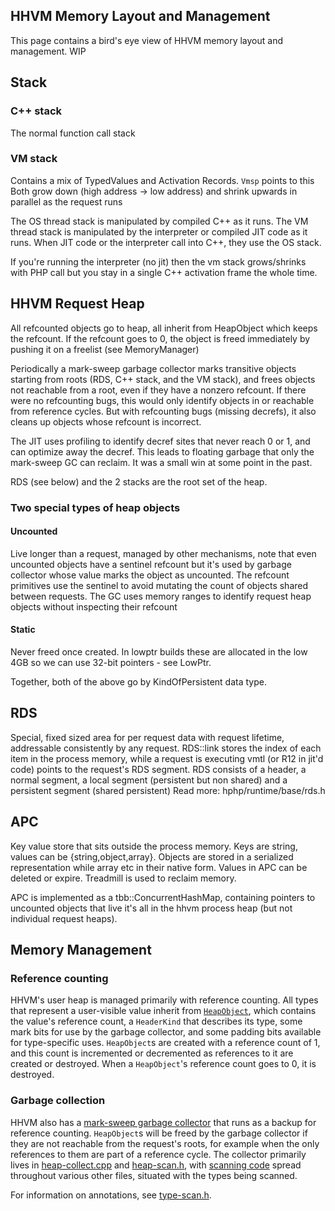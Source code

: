 ## HHVM Memory Layout and Management

This page contains a bird's eye view of HHVM memory layout and management. WIP

## Stack

### C++ stack

The normal function call stack

### VM stack

Contains a mix of TypedValues and Activation Records. `Vmsp` points to this
Both grow down (high address -> low address) and shrink upwards in parallel as the request runs

The OS thread stack is manipulated by compiled C++ as it runs.  The VM thread stack is manipulated by the interpreter or compiled JIT code as it runs.  When JIT code or the interpreter call into C++, they use the OS stack.

If you're running the interpreter (no jit) then the vm stack grows/shrinks with PHP call but you stay in a single C++ activation frame the whole time.

## HHVM Request Heap

All refcounted objects go to heap, all inherit from HeapObject which keeps the refcount. If the refcount goes to 0, the object is freed immediately by pushing it on a freelist (see MemoryManager)

Periodically a mark-sweep garbage collector marks transitive objects starting from roots (RDS, C++ stack, and the VM stack), and frees objects not reachable from a root, even if they have a nonzero refcount. If there were no refcounting bugs, this would only identify objects in or reachable from reference cycles. But with refcounting bugs (missing decrefs), it also cleans up objects whose refcount is incorrect.

The JIT uses profiling to identify decref sites that never reach 0 or 1, and can optimize away the decref. This leads to floating garbage that only the mark-sweep GC can reclaim. It was a small win at some point in the past.

RDS (see below) and the 2 stacks are the root set of the heap.

### Two special types of heap objects

#### Uncounted

Live longer than a request, managed by other mechanisms, note that even uncounted objects have a sentinel refcount but it's used by garbage collector whose value marks the object as uncounted. The refcount primitives use the sentinel to avoid mutating the count of objects shared between requests. The GC uses memory ranges to identify request heap objects without inspecting their refcount

#### Static

Never freed once created. In lowptr builds these are allocated in the low 4GB so we can use 32-bit pointers - see LowPtr<T>.

Together, both of the above go by KindOfPersistent data type.

## RDS

Special, fixed sized area for per request data with request lifetime, addressable consistently by any request.
RDS::link stores the index of each item in the process memory, while a request is executing
vmtl (or R12 in jit'd code) points to the request's RDS segment.
RDS consists of a header, a normal segment, a local segment (persistent but non shared) and a persistent segment (shared persistent)
Read more: hphp/runtime/base/rds.h


## APC

Key value store that sits outside the process memory. Keys are string, values can be {string,object,array}. Objects are stored in a serialized representation while array etc in their native form. Values in APC can be deleted or expire. Treadmill is used to reclaim memory.

APC is implemented as a tbb::ConcurrentHashMap, containing pointers to uncounted objects that live it's all in the hhvm process heap (but not individual request heaps).


## Memory Management

### Reference counting

HHVM's user heap is managed primarily with reference counting. All types that
represent a user-visible value inherit from
[`HeapObject`](../../runtime/base/header-kind.h), which contains the value's
reference count, a `HeaderKind` that describes its type, some mark bits for use
by the garbage collector, and some padding bits available for type-specific
uses. `HeapObject`s are created with a reference count of 1, and this count is
incremented or decremented as references to it are created or destroyed.
When a `HeapObject`'s reference count goes to 0, it is destroyed.


### Garbage collection

HHVM also has a [mark-sweep garbage
collector](https://en.wikipedia.org/wiki/Tracing_garbage_collection) that runs
as a backup for reference counting. `HeapObject`s will be freed by the garbage
collector if they are not reachable from the request's roots, for example when
the only references to them are part of a reference cycle. The collector
primarily lives in [heap-collect.cpp](../../runtime/base/heap-collect.cpp) and
[heap-scan.h](../../runtime/base/heap-scan.h), with [scanning
code](https://github.com/facebook/hhvm/search?q=TYPE_SCAN_CUSTOM&unscoped_q=TYPE_SCAN_CUSTOM)
spread throughout various other files, situated with the types being scanned.

For information on annotations, see [type-scan.h](../../util/type-scan.h).
